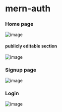# mern-auth

### Home page
![image](https://user-images.githubusercontent.com/51080275/163158799-c6fa6743-241d-4c29-8667-ee1438d550a0.png)
#### publicly editable section
![image](https://user-images.githubusercontent.com/51080275/163158925-edfa3ba1-0492-4617-b741-ee9bc43777c3.png)
### Signup page
![image](https://user-images.githubusercontent.com/51080275/163159055-5dbac4ef-48e7-4ebb-b3dd-c9a1a4079ccd.png)
### Login 
![image](https://user-images.githubusercontent.com/51080275/163159147-3a9f1535-b51c-485d-83ef-c7b984ff366f.png)
